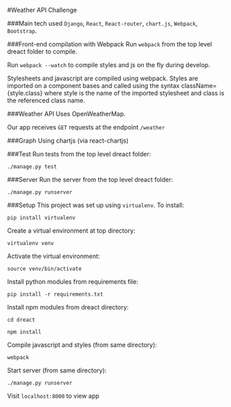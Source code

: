 #Weather API Challenge

###Main tech used
`Django`, `React`, `React-router`, `chart.js`, `Webpack`, `Bootstrap`.

###Front-end compilation with Webpack
Run `webpack` from the top level dreact folder to compile.

Run `webpack --watch` to compile styles and js on the fly during develop.

Stylesheets and javascript are compiled using webpack. Styles are imported on a component bases and called using the syntax className={style.class} where style is the name of the imported stylesheet and class is the referenced class name.

###Weather API
Uses OpenWeatherMap.

Our app receives `GET` requests at the endpoint `/weather`

###Graph
Using chartjs (via react-chartjs)

###Test
Run tests from the top level dreact folder:

`./manage.py test`

###Server
Run the server from the top level dreact folder:

`./manage.py runserver`

###Setup
This project was set up using `virtualenv`. To install:

`pip install virtualenv`

Create a virtual environment at top directory:

`virtualenv venv`

Activate the virtual environment:

`source venv/bin/activate`

Install python modules from requirements file:

`pip install -r requirements.txt`

Install npm modules from dreact directory:

`cd dreact`

`npm install`

Compile javascript and styles (from same directory):

`webpack`

Start server (from same directory):

`./manage.py runserver`

Visit `localhost:8000` to view app
